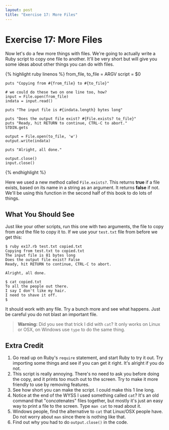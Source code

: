 ```yaml
---
layout: post
title: "Exercise 17: More Files"
---
```

# Exercise 17: More Files
Now let's do a few more things with files. We're going to actually write a Ruby script to copy one file to another. It'll be very short but will give you some ideas about other things you can do with files.

{% highlight ruby linenos %}
    from_file, to_file = ARGV 
    script = $0
    
    puts "Copying from #{from_file} to #{to_file}"
    
    # we could do these two on one line too, how?
    input = File.open(from_file)
    indata = input.read()
    
    puts "The input file is #{indata.length} bytes long"
    
    puts "Does the output file exist? #{File.exists? to_file}"
    puts "Ready, hit RETURN to continue, CTRL-C to abort."
    STDIN.gets
    
    output = File.open(to_file, 'w')
    output.write(indata)
    
    puts "Alright, all done."
    
    output.close()
    input.close()
{% endhighlight %}

Here we used a new method called `File.exists?`.  This returns **true** if a file exists, based on its name in a string as an argument. It returns **false** if not. We'll be using this function in the second half of this book to do lots of things.

## What You Should See
Just like your other scripts, run this one with two arguments, the file to copy from and the file to copy it to. If we use your `test.txt` file from before we get this:

    $ ruby ex17.rb test.txt copied.txt
    Copying from test.txt to copied.txt
    The input file is 81 bytes long
    Does the output file exist? False
    Ready, hit RETURN to continue, CTRL-C to abort.
    
    Alright, all done.
    
    $ cat copied.txt
    To all the people out there.
    I say I don't like my hair.
    I need to shave it off.
    $

It should work with any file. Try a bunch more and see what happens. Just be careful you do not blast an important file.

> **Warning:** Did you see that trick I did with `cat`? It only works on Linux or OSX, on Windows use `type` to do the same thing.

## Extra Credit
1. Go read up on Ruby's `require` statement, and start Ruby to try it out. Try importing some things and see if you can get it right. It's alright if you do not.
2. This script is really annoying. There's no need to ask you before doing the copy, and it prints too much out to the screen. Try to make it more friendly to use by removing features.
3. See how short you can make the script. I could make this 1 line long.
4. Notice at the end of the WYSS I used something called `cat`? It's an old command that "con*cat*enates" files together, but mostly it's just an easy way to print a file to the screen. Type `man cat` to read about it.
5. Windows people, find the alternative to `cat` that Linux/OSX people have. Do not worry about `man` since there is nothing like that.
6. Find out why you had to do `output.close()` in the code.
